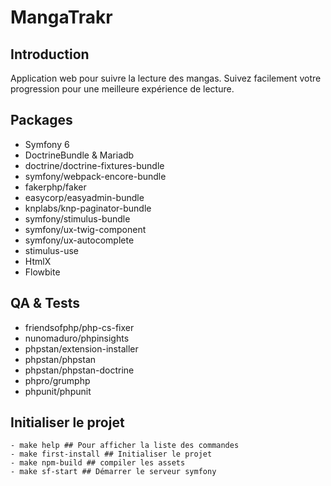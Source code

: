 # MangaTrakr

## Introduction

Application web pour suivre la lecture des mangas. Suivez facilement votre progression pour une meilleure expérience de lecture.

## Packages
* Symfony 6
* DoctrineBundle & Mariadb
* doctrine/doctrine-fixtures-bundle
* symfony/webpack-encore-bundle
* fakerphp/faker
* easycorp/easyadmin-bundle
* knplabs/knp-paginator-bundle
* symfony/stimulus-bundle
* symfony/ux-twig-component
* symfony/ux-autocomplete
* stimulus-use
* HtmlX
* Flowbite

## QA & Tests
* friendsofphp/php-cs-fixer
* nunomaduro/phpinsights
* phpstan/extension-installer
* phpstan/phpstan
* phpstan/phpstan-doctrine
* phpro/grumphp
* phpunit/phpunit

## Initialiser le projet
```
- make help ## Pour afficher la liste des commandes
- make first-install ## Initialiser le projet
- make npm-build ## compiler les assets
- make sf-start ## Démarrer le serveur symfony
```